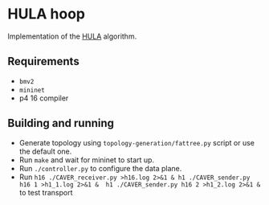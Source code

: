 # HULA hoop

Implementation of the [HULA](https://conferences.sigcomm.org/sosr/2016/papers/sosr_paper67.pdf) algorithm.

## Requirements

- `bmv2`
- `mininet`
- p4 16 compiler

## Building and running

- Generate topology using `topology-generation/fattree.py` script or use the default one.
- Run `make` and wait for mininet to start up.
- Run `./controller.py` to configure the data plane.
- Run `h16 ./CAVER_receiver.py >h16.log 2>&1 &
h1 ./CAVER_sender.py h16 1 >h1_1.log 2>&1 & 
h1 ./CAVER_sender.py h16 2 >h1_2.log 2>&1 & ` to test transport
